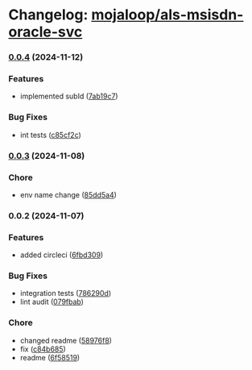 # Changelog: [mojaloop/als-msisdn-oracle-svc](https://github.com/mojaloop/als-msisdn-oracle-svc)
### [0.0.4](https://github.com/mojaloop/als-msisdn-oracle-svc/compare/v0.0.3...v0.0.4) (2024-11-12)


### Features

* implemented subId ([7ab19c7](https://github.com/mojaloop/als-msisdn-oracle-svc/commit/7ab19c7ec06857800b64c296b813dcd71b2ea684))


### Bug Fixes

* int tests ([c85cf2c](https://github.com/mojaloop/als-msisdn-oracle-svc/commit/c85cf2c6e6d6a6d72113e3ffb2ab3e4dc4ece657))

### [0.0.3](https://github.com/mojaloop/als-msisdn-oracle-svc/compare/v0.0.2...v0.0.3) (2024-11-08)


### Chore

* env name change ([85dd5a4](https://github.com/mojaloop/als-msisdn-oracle-svc/commit/85dd5a4405aa252d1567ffebd5a1a62c4025c722))

### 0.0.2 (2024-11-07)


### Features

* added circleci ([6fbd309](https://github.com/mojaloop/als-msisdn-oracle-svc/commit/6fbd3093288b8996200217c214c780a087153b17))


### Bug Fixes

* integration tests ([786290d](https://github.com/mojaloop/als-msisdn-oracle-svc/commit/786290d3309337c2d9c31e0a3619418f74a66bb8))
* lint audit ([079fbab](https://github.com/mojaloop/als-msisdn-oracle-svc/commit/079fbab298e06565b4132cce0f97a5f13fb5db0b))


### Chore

* changed readme ([58976f8](https://github.com/mojaloop/als-msisdn-oracle-svc/commit/58976f8191c9ce24f82dfe59bf99aca70e73f513))
* fix ([c84b685](https://github.com/mojaloop/als-msisdn-oracle-svc/commit/c84b685e202ea2ddf61fa14cf22be38718eaac60))
* readme ([6f58519](https://github.com/mojaloop/als-msisdn-oracle-svc/commit/6f585196ccee3cd00b31e091e4b515d49da6758a))
